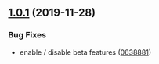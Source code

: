 ## [1.0.1](https://github.com/ovh/manager/compare/@ovh-ux/manager-beta-preference@1.0.0...@ovh-ux/manager-beta-preference@1.0.1) (2019-11-28)


### Bug Fixes

* enable / disable beta features ([0638881](https://github.com/ovh/manager/commit/06388815606cdf785f2727f50c6d055634a7ce41))



